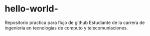 # hello-world-
Repositorio practica para flujo de github
Estudiante de la carrera de ingenieria en tecnologias de computo y telecomuniaciones.
